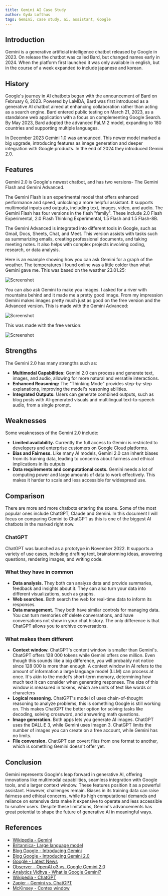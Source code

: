 ```yaml
---
title: Gemini AI Case Study
author: Gyda Lofthus
tags: Gemini, case study, ai, assistant, Google
---
```


## Introduction

Gemini is a generative artificial intelligence chatbot released by Google in 2023. On release the chatbot was called Bard, but changed names early in 2024. When the platform first launched it was only available in english, but in the course of a week expanded to include japanese and korean.

## History

Google's journey in AI chatbots began with the announcement of Bard on February 6, 2023. Powered by LaMDA, Bard was first introduced as a generative AI chatbot aimed at enhancing collaboration rather than acting as a search engine. Bard entered public testing on March 21, 2023, as a standalone web application with a focus on complementing Google Search. By May 2023, Bard adopted the advanced PaLM 2 model, expanding to 180 countries and supporting multiple languages.

In December 2023 Gemini 1.0 was announced. This newer model marked a big upgrade, introducing features as image generation and deeper integration with Google products. In the end of 2024 they introduced Gemini 2.0.

## Features

Gemini 2.0 is Google's newest chatbot, and has two versions- The Gemini Flash and Gemini Advanced.

The Gemini Flash is an experimental model that offers enhanced performance and speed, unlocking a more helpful assistant. It supports multimodal inputs and outputs, including text, images, video, and audio. The Gemini Flash has four versions in the flash "family". These include 2.0 Flash Experimental, 2.0 Flash Thinking Experimental, 1.5 Flash and 1.5 Flash-8B.

The Gemini Advanced is integrated into different tools in Google, such as Gmail, Docs, Sheets, Chat, and Meet. This version assists with tasks such as summarizing emails, creating professional documents, and taking meeting notes. It also helps with complex projects involving coding, research, or data analysis.

Here is an example showing how you can ask Gemini for a graph of the weather. The temperatures I found online was a little colder than what Gemini gave me. This was based on the weather 23.01.25:

![Screenshot](../../../assets/gemini/2025-01-23.png)

You can also ask Gemini to make you images. I asked for a river with mountains behind and it made me a pretty good image. From my impression Gemini makes images pretty much just as good on the free version and the Advanced version. This is made with the Gemini Advanced:

![Screenshot](../../../assets/gemini/Skjermbilde%202025-01-23%20112421.png)

This was made with the free version:

![Screenshot](../../../assets/gemini/3.png)

## Strengths

The Gemini 2.0 has many strengths such as:

- **Multimodal Capabilities:** Gemini 2.0 can process and generate text, images, and audio, allowing for more natural and versatile interactions.
- **Enhanced Reasoning:** The "Thinking Mode" provides step-by-step explanations, improving the model's reasoning abilities.
- **Integrated Outputs:** Users can generate combined outputs, such as blog posts with AI-generated visuals and multilingual text-to-speech audio, from a single prompt.

## Weaknesses

Some weaknesses of the Gemini 2.0 include:

- **Limited availability.** Currently the full access to Gemini is restricted to developers and enterprise customers on Google Cloud platforms.
- **Bias and Fairness.** Like many AI models, Gemini 2.0 can inherit biases from its training data, leading to concerns about fairness and ethical implications in its outputs
- **Data requirements and computational costs.** Gemini needs a lot of computing power and large amounts of data to work effectively. This makes it harder to scale and less accessible for widespread use.

## Comparison
There are more and more chatbots entering the scene. Some of the most popular ones include ChatGPT, Claude and Gemini. In this document I will focus on comparing Gemini to ChatGPT as this is one of the biggest AI chatbots in the marked right now.

### ChatGPT
ChatGPT was launched as a prototype in November 2022. It supports a variety of use cases, including drafting text, brainstorming ideas, answering questions, rendering images, and writing code.

### What they have in common
- **Data analysis.** They both can analyze data and provide summaries, feedback and insights about it. They can also turn your data into different visualizations, such as graphs.
- **Web searches.** Both search the web for real-time data to inform its responses. 
- **Data management.** They both have similar controls for managing data. You can turn memories off delete conversations, and have conversations not show in your chat history. The only difference is that ChatGPT allows you to archive conversations. 

### What makes them different
- **Context window.** ChatGPT's content window is smaller than Gemini's. ChatGPT offers 128 000 tokens while Gemini offers one million. Even though this sounds like a big difference, you will probably not notice since 128 000 is more than enough. A context window in AI refers to the amount of information a large language model (LLM) can process at once. It's akin to the model's short-term memory, determining how much text it can consider when generating responses. The size of this window is measured in tokens, which are units of text like words or characters
- **Logical reasoning.** ChatGPT's model o1 uses chain-of-thought reasoning to analyze problems, this is something Google is still working on. This makes ChatGPT the better option for solving tasks like decoding, solving crossword, and answering math questions. 
- **Image generation.** Both apps lets you generate AI images. ChatGPT uses the DALL·E 3, while Gemini uses Imagen 3. ChatGPT limits the number of images you can create on a free account, while Gemini has no limits.
- **File conversion.** ChatGPT can covert files from one format to another, which is something Gemini doesn't offer yet. 


## Conclusion
Gemini represents Google's leap forward in generative AI, offering innovations like multimodal capabilities, seamless integration with Google tools, and a larger context window. These features position it as a powerful assistant. However, challenges remain. Biases in its training data can raise fairness and ethical concerns, while its high computational demands and reliance on extensive data make it expensive to operate and less accessible to smaller users. Despite these limitations, Gemini's advancements has great potential to shape the future of generative AI in meaningful ways.


## References

- [Wikipedia - Gemini](<https://en.wikipedia.org/wiki/Gemini_(chatbot)#History>)
- [Britannica- Large language model](https://www.britannica.com/topic/large-language-model)
- [Blog Google - Introducing Gemini](https://blog.google/technology/ai/google-gemini-ai/?utm_source=chatgpt.com#sundar-note)
- [Blog Google - Introducing Gemini 2.0](https://blog.google/technology/google-deepmind/google-gemini-ai-update-december-2024/?utm_source=chatgpt.com#ceo-message)
- [Google - Latest News](https://blog.google/feed/google-workspace-generative-ai-features/?utm_source=chatgpt.com)
- [Observer - OpenAI o3 vs. Google Gemini 2.0](https://observer.com/2025/01/openai-google-gemini-agi/?utm_source=chatgpt.com)
- [Analytics Vidhya - What is Google Gemini?](https://www.analyticsvidhya.com/blog/2023/12/what-is-google-gemini-features-usage-and-limitations/?utm_source=chatgpt.com#h-google-gemini-limitations)
- [Wikipedia - ChatGPT](https://no.wikipedia.org/wiki/ChatGPT)
- [Zapier - Gemini vs. ChatGPT](https://zapier.com/blog/gemini-vs-chatgpt/)
- [McKinsey - Contex window](https://www.mckinsey.com/featured-insights/mckinsey-explainers/what-is-a-context-window?utm_source=chatgpt.com)